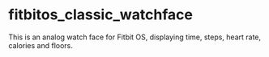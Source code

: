# fitbitos_classic_watchface
This is an analog watch face for Fitbit OS, displaying time, steps, heart rate, calories and floors.
